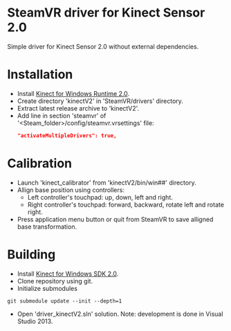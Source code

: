 # SteamVR driver for Kinect Sensor 2.0
Simple driver for Kinect Sensor 2.0 without external dependencies.

# Installation
* Install [Kinect for Windows Runtime 2.0](https://www.microsoft.com/en-us/download/details.aspx?id=44559).
* Create directory 'kinectV2' in 'SteamVR/drivers' directory.
* Extract latest release archive to 'kinectV2'.
* Add line in section 'steamvr' of '<Steam_folder>/config/steamvr.vrsettings' file:
  ```JSON
  "activateMultipleDrivers": true,
  ```

# Calibration
* Launch 'kinect_calibrator' from 'kinectV2/bin/win##' directory.
* Allign base position using controllers:
  * Left controller's touchpad: up, down, left and right.
  * Right controller's touchpad: forward, backward, rotate left and rotate right.
* Press application menu button or quit from SteamVR to save alligned base transformation.

# Building
* Install [Kinect for Windows SDK 2.0](https://www.microsoft.com/en-us/download/details.aspx?id=44561).
* Clone repository using git.
* Initialize submodules
```
git submodule update --init --depth=1
```
* Open 'driver_kinectV2.sln' solution. Note: development is done in Visual Studio 2013.

